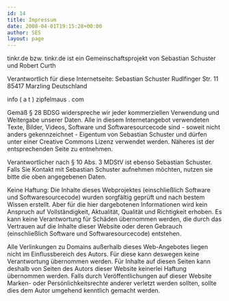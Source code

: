 ```yaml
---
id: 14
title: Impressum
date: 2008-04-01T19:15:28+00:00
author: SES
layout: page
---
```

tinkr.de bzw. tinkr.de ist ein Gemeinschaftsprojekt von Sebastian Schuster und Robert Curth

Verantwortlich für diese Internetseite:
Sebastian Schuster
Rudlfinger Str. 11
85417 Marzling
Deutschland

info ( a t ) zipfelmaus . com

Gemäß § 28 BDSG widerspreche wir jeder kommerziellen Verwendung und Weitergabe unserer Daten.
Alle in diesem Internetangebot verwendeten Texte, Bilder, Videos, Software und Softwaresourcecode sind - soweit nicht anders gekennzeichnet - Eigentum von Sebastian Schuster und dürfen unter einer Creative Commons Lizenz verwendet werden. Näheres ist der entsprechenden Seite zu entnehmen.

Verantwortlicher nach § 10 Abs. 3 MDStV ist ebenso Sebastian Schuster. Falls Sie Kontakt mit Sebastian Schuster aufnehmen möchten, nutzen sie bitte die oben angegebenen Daten.

Keine Haftung: Die Inhalte dieses Webprojektes (einschließlich Software und Softwaresourcecode) wurden sorgfältig geprüft und nach bestem Wissen erstellt. Aber für die hier dargebotenen Informationen wird kein Anspruch auf Vollständigkeit, Aktualität, Qualität und Richtigkeit erhoben. Es kann keine Verantwortung für Schäden übernommen werden, die durch das Vertrauen auf die Inhalte dieser Website oder deren Gebrauch (einschließlich Software und Softwaresourcecode) entstehen.

Alle Verlinkungen zu Domains außerhalb dieses Web-Angebotes liegen nicht im Einflussbereich des Autors. Für diese kann deswegen keine Verantwortung übernommen werden. Für Inhalte auf diesen Seiten kann deshalb von Seiten des Autors dieser Website keinerlei Haftung übernommen werden.
Falls durch Veröffentlichungen auf dieser Website Marken- oder Persönlichkeitsrechte anderer verletzt werden sollten, sollte dies dem Autor umgehend kenntlich gemacht werden.
